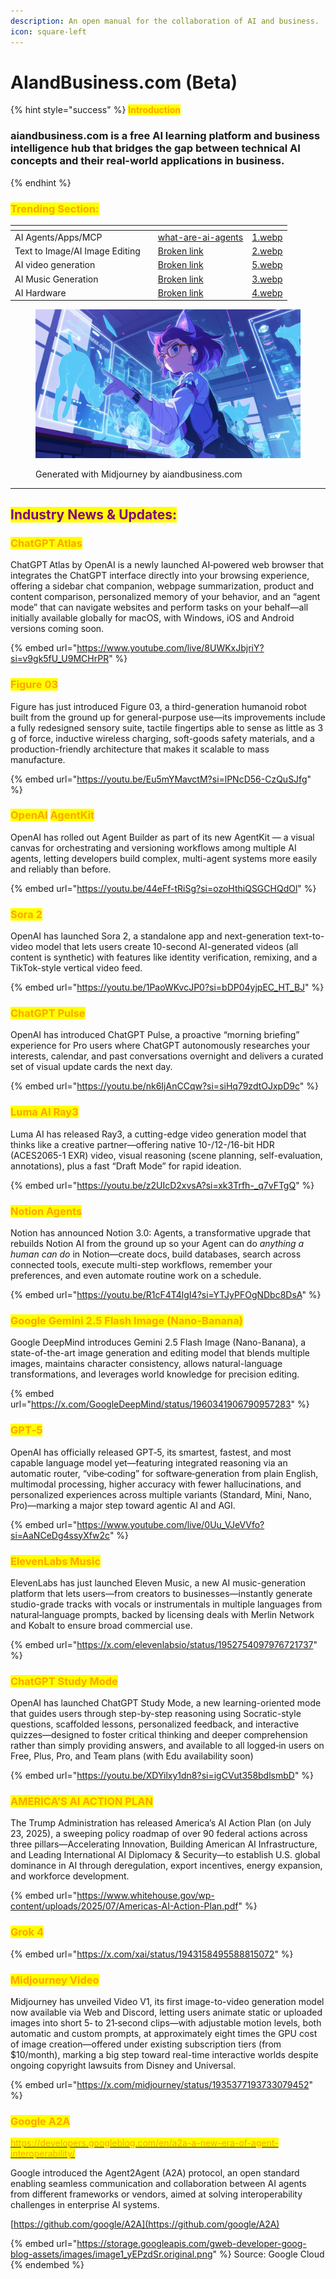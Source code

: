 ```yaml
---
description: An open manual for the collaboration of AI and business.
icon: square-left
---
```


# AIandBusiness.com (Beta)

{% hint style="success" %}
<mark style="color:orange;">**Introduction**</mark>

### **aiandbusiness.com is a free AI learning platform and business intelligence hub that bridges the gap between technical AI concepts and their real-world applications in business.**
{% endhint %}

### <mark style="color:orange;">Trending Section:</mark>

<table data-view="cards"><thead><tr><th></th><th></th><th data-hidden data-card-target data-type="content-ref"></th><th data-hidden data-card-cover data-type="files"></th></tr></thead><tbody><tr><td>AI Agents/Apps/MCP</td><td></td><td><a href="ai-agent-apps/what-are-ai-agents/">what-are-ai-agents</a></td><td><a href=".gitbook/assets/1.webp">1.webp</a></td></tr><tr><td>Text to Image/AI Image Editing</td><td></td><td><a href="broken-reference">Broken link</a></td><td><a href=".gitbook/assets/2.webp">2.webp</a></td></tr><tr><td>AI video generation</td><td></td><td><a href="broken-reference">Broken link</a></td><td><a href=".gitbook/assets/5.webp">5.webp</a></td></tr><tr><td>AI Music Generation</td><td></td><td><a href="broken-reference">Broken link</a></td><td><a href=".gitbook/assets/3.webp">3.webp</a></td></tr><tr><td>AI Hardware</td><td></td><td><a href="broken-reference">Broken link</a></td><td><a href=".gitbook/assets/4.webp">4.webp</a></td></tr></tbody></table>

<figure><img src=".gitbook/assets/AIandBusiness (1).webp" alt=""><figcaption><p>Generated with Midjourney by aiandbusiness.com</p></figcaption></figure>

***

## <mark style="color:purple;">**Industry News & Updates:**</mark>

### <mark style="color:orange;">ChatGPT Atlas</mark>

ChatGPT Atlas by OpenAI is a newly launched AI‑powered web browser that integrates the ChatGPT interface directly into your browsing experience, offering a sidebar chat companion, webpage summarization, product and content comparison, personalized memory of your behavior, and an “agent mode” that can navigate websites and perform tasks on your behalf—all initially available globally for macOS, with Windows, iOS and Android versions coming soon.

{% embed url="https://www.youtube.com/live/8UWKxJbjriY?si=v9gk5fU_U9MCHrPR" %}

### <mark style="color:orange;">**Figure 03**</mark>

Figure has just introduced Figure 03, a third-generation humanoid robot built from the ground up for general-purpose use—its improvements include a fully redesigned sensory suite, tactile fingertips able to sense as little as 3 g of force, inductive wireless charging, soft-goods safety materials, and a production-friendly architecture that makes it scalable to mass manufacture.

{% embed url="https://youtu.be/Eu5mYMavctM?si=lPNcD56-CzQuSJfg" %}

### <mark style="color:orange;">**OpenAI**</mark> <mark style="color:orange;"></mark><mark style="color:orange;">AgentKit</mark>

OpenAI has rolled out Agent Builder as part of its new AgentKit — a visual canvas for orchestrating and versioning workflows among multiple AI agents, letting developers build complex, multi-agent systems more easily and reliably than before.

{% embed url="https://youtu.be/44eFf-tRiSg?si=ozoHthiQSGCHQdOl" %}

### <mark style="color:orange;">Sora 2</mark>

OpenAI has launched Sora 2, a standalone app and next-generation text-to-video model that lets users create 10-second AI-generated videos (all content is synthetic) with features like identity verification, remixing, and a TikTok-style vertical video feed.

{% embed url="https://youtu.be/1PaoWKvcJP0?si=bDP04yjpEC_HT_BJ" %}

### <mark style="color:orange;">**ChatGPT Pulse**</mark>

OpenAI has introduced ChatGPT Pulse, a proactive “morning briefing” experience for Pro users where ChatGPT autonomously researches your interests, calendar, and past conversations overnight and delivers a curated set of visual update cards the next day.

{% embed url="https://youtu.be/nk6IjAnCCqw?si=siHq79zdtOJxpD9c" %}

### <mark style="color:orange;">**Luma AI Ray3**</mark>

Luma AI has released Ray3, a cutting-edge video generation model that thinks like a creative partner—offering native 10-/12-/16-bit HDR (ACES2065-1 EXR) video, visual reasoning (scene planning, self-evaluation, annotations), plus a fast “Draft Mode” for rapid ideation.

{% embed url="https://youtu.be/z2UIcD2xvsA?si=xk3Trfh-_q7vFTgQ" %}

### <mark style="color:orange;">Notion Agents</mark>

Notion has announced Notion 3.0: Agents, a transformative upgrade that rebuilds Notion AI from the ground up so your Agent can do _anything a human can do_ in Notion—create docs, build databases, search across connected tools, execute multi-step workflows, remember your preferences, and even automate routine work on a schedule.

{% embed url="https://youtu.be/R1cF4T4lgI4?si=YTJyPFOgNDbc8DsA" %}

### <mark style="color:orange;">Google Gemini 2.5 Flash Image (Nano-Banana)</mark>

Google DeepMind introduces Gemini 2.5 Flash Image (Nano-Banana), a state-of-the-art image generation and editing model that blends multiple images, maintains character consistency, allows natural-language transformations, and leverages world knowledge for precision editing.&#x20;

{% embed url="https://x.com/GoogleDeepMind/status/1960341906790957283" %}

### <mark style="color:orange;">GPT‑5</mark>

OpenAI has officially released GPT‑5, its smartest, fastest, and most capable language model yet—featuring integrated reasoning via an automatic router, “vibe‑coding” for software‑generation from plain English, multimodal processing, higher accuracy with fewer hallucinations, and personalized experiences across multiple variants (Standard, Mini, Nano, Pro)—marking a major step toward agentic AI and AGI.

{% embed url="https://www.youtube.com/live/0Uu_VJeVVfo?si=AaNCeDg4ssyXfw2c" %}

### <mark style="color:orange;">**ElevenLabs Music**</mark>

ElevenLabs has just launched Eleven Music, a new AI music-generation platform that lets users—from creators to businesses—instantly generate studio-grade tracks with vocals or instrumentals in multiple languages from natural‑language prompts, backed by licensing deals with Merlin Network and Kobalt to ensure broad commercial use.

{% embed url="https://x.com/elevenlabsio/status/1952754097976721737" %}

### <mark style="color:orange;">ChatGPT Study Mode</mark>

OpenAI has launched ChatGPT Study Mode, a new learning-oriented mode that guides users through step-by-step reasoning using Socratic-style questions, scaffolded lessons, personalized feedback, and interactive quizzes—designed to foster critical thinking and deeper comprehension rather than simply providing answers, and available to all logged‑in users on Free, Plus, Pro, and Team plans (with Edu availability soon)

{% embed url="https://youtu.be/XDYilxy1dn8?si=igCVut358bdlsmbD" %}



### <mark style="color:orange;">AMERICA’S AI ACTION PLAN</mark>

The Trump Administration has released America’s AI Action Plan (on July 23, 2025), a sweeping policy roadmap of over 90 federal actions across three pillars—Accelerating Innovation, Building American AI Infrastructure, and Leading International AI Diplomacy & Security—to establish U.S. global dominance in AI through deregulation, export incentives, energy expansion, and workforce development.

{% embed url="https://www.whitehouse.gov/wp-content/uploads/2025/07/Americas-AI-Action-Plan.pdf" %}



### <mark style="color:orange;">Grok 4</mark>

{% embed url="https://x.com/xai/status/1943158495588815072" %}

### <mark style="color:orange;">Midjourney Video</mark>

Midjourney has unveiled Video V1, its first image-to-video generation model now available via Web and Discord, letting users animate static or uploaded images into short 5‑ to 21‑second clips—with adjustable motion levels, both automatic and custom prompts, at approximately eight times the GPU cost of image creation—offered under existing subscription tiers (from $10/month), marking a big step toward real-time interactive worlds despite ongoing copyright lawsuits from Disney and Universal.

{% embed url="https://x.com/midjourney/status/1935377193733079452" %}

### <mark style="color:orange;">Google A2A</mark>

[<mark style="color:orange;">https://developers.googleblog.com/en/a2a-a-new-era-of-agent-interoperability/</mark>](https://developers.googleblog.com/en/a2a-a-new-era-of-agent-interoperability/)

Google introduced the Agent2Agent (A2A) protocol, an open standard enabling seamless communication and collaboration between AI agents from different frameworks or vendors, aimed at solving interoperability challenges in enterprise AI systems.

[https://github.com/google/A2A](https://github.com/google/A2A)

{% embed url="https://storage.googleapis.com/gweb-developer-goog-blog-assets/images/image1_yEPzdSr.original.png" %}
Source: Google Cloud
{% endembed %}





